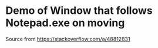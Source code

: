 ﻿# Demo of Window that follows Notepad.exe on moving

Source from https://stackoverflow.com/a/48812831

